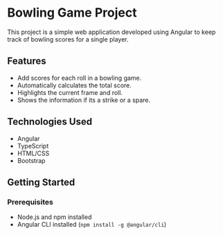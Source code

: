 # Bowling Game Project

This project is a simple web application developed using Angular to keep track of bowling scores for a single player.

## Features

- Add scores for each roll in a bowling game.
- Automatically calculates the total score.
- Highlights the current frame and roll.
- Shows the information if its a strike or a spare.


## Technologies Used

- Angular
- TypeScript
- HTML/CSS
- Bootstrap

## Getting Started

### Prerequisites

- Node.js and npm installed
- Angular CLI installed (`npm install -g @angular/cli`)
